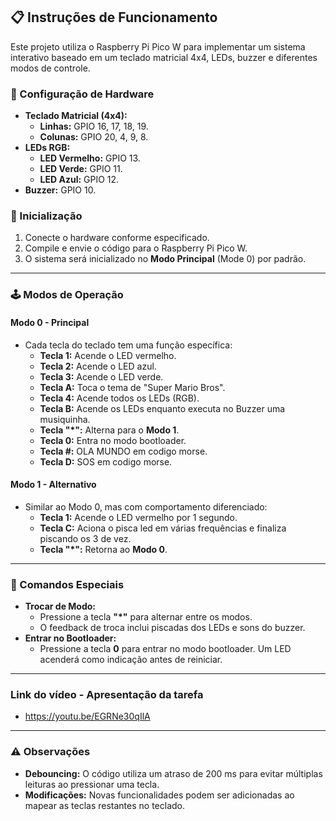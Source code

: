## 📋 Instruções de Funcionamento

Este projeto utiliza o Raspberry Pi Pico W para implementar um sistema interativo baseado em um teclado matricial 4x4, LEDs, buzzer e diferentes modos de controle.

### 🔧 Configuração de Hardware

- **Teclado Matricial (4x4):**
  - **Linhas:** GPIO 16, 17, 18, 19.
  - **Colunas:** GPIO 20, 4, 9, 8.
- **LEDs RGB:**
  - **LED Vermelho:** GPIO 13.
  - **LED Verde:** GPIO 11.
  - **LED Azul:** GPIO 12.
- **Buzzer:** GPIO 10.

### 🚀 Inicialização

1. Conecte o hardware conforme especificado.
2. Compile e envie o código para o Raspberry Pi Pico W.
3. O sistema será inicializado no **Modo Principal** (Mode 0) por padrão.

---

### 🕹️ Modos de Operação

#### **Modo 0 - Principal**
- Cada tecla do teclado tem uma função específica:
  - **Tecla 1:** Acende o LED vermelho.
  - **Tecla 2:** Acende o LED azul.
  - **Tecla 3:** Acende o LED verde.
  - **Tecla A:** Toca o tema de "Super Mario Bros".
  - **Tecla 4:** Acende todos os LEDs (RGB).
  - **Tecla B:** Acende os LEDs enquanto executa no Buzzer uma musiquinha.
  - **Tecla "*":** Alterna para o **Modo 1**.
  - **Tecla 0:** Entra no modo bootloader.
  - **Tecla #:** OLA MUNDO em codigo morse.
  - **Tecla D:** SOS em codigo morse.

#### **Modo 1 - Alternativo**
- Similar ao Modo 0, mas com comportamento diferenciado:
  - **Tecla 1:** Acende o LED vermelho por 1 segundo.
  - **Tecla C:** Aciona o pisca led em várias frequências e finaliza piscando os 3 de vez.
  - **Tecla "*":** Retorna ao **Modo 0**.

---

### 🔹 Comandos Especiais
- **Trocar de Modo:**
  - Pressione a tecla **"*"** para alternar entre os modos.
  - O feedback de troca inclui piscadas dos LEDs e sons do buzzer.
- **Entrar no Bootloader:**
  - Pressione a tecla **0** para entrar no modo bootloader. Um LED acenderá como indicação antes de reiniciar.

---

### Link do vídeo - Apresentação da tarefa
- https://youtu.be/EGRNe30qIlA

---

### ⚠️ Observações
- **Debouncing:** O código utiliza um atraso de 200 ms para evitar múltiplas leituras ao pressionar uma tecla.
- **Modificações:** Novas funcionalidades podem ser adicionadas ao mapear as teclas restantes no teclado.
